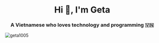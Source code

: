 <h1 align="center">Hi 👋, I'm Geta</h1>
<h3 align="center">A Vietnamese who loves technology and programming 🇻🇳</h3>

<p align="left"> <img src="https://komarev.com/ghpvc/?username=geta1005&label=Profile%20views&color=0e75b6&style=flat" alt="geta1005" /> </p>
